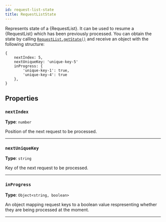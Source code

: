 ```yaml
---
id: request-list-state
title: RequestListState
---
```


<a name="requestliststate"></a>

Represents state of a {RequestList}. It can be used to resume a {RequestList} which has been previously processed. You can obtain the state by calling
[`RequestList.getState()`](/docs/api/request-list#getstate) and receive an object with the following structure:

```
{
    nextIndex: 5,
    nextUniqueKey: 'unique-key-5'
    inProgress: {
        'unique-key-1': true,
        'unique-key-4': true
    },
}
```

## Properties

### `nextIndex`

**Type**: `number`

Position of the next request to be processed.

---

### `nextUniqueKey`

**Type**: `string`

Key of the next request to be processed.

---

### `inProgress`

**Type**: `Object<string, boolean>`

An object mapping request keys to a boolean value respresenting whether they are being processed at the moment.

---
